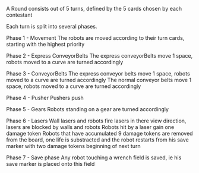 A Round consists out of 5 turns, defined by the 5 cards chosen by each contestant

Each turn is split into several phases.

Phase 1 - Movement
 The robots are moved according to their turn cards, starting with the highest priority

Phase 2 - Express ConveyorBelts
 The express conveyorBelts move 1 space, robots moved to a curve are turned accordingly

Phase 3 - ConveyorBelts
 The express conveyor belts move 1 space, robots moved to a curve are turned accordingly
 The normal conveyor belts move 1 space, robots moved to a curve are turned accordingly

Phase 4 - Pusher
 Pushers push

Phase 5 - Gears
 Robots standing on a gear are turned accordingly

Phase 6 - Lasers
 Wall lasers and robots fire lasers in there view direction, lasers are blocked by walls and robots
 Robots hit by a laser gain one damage token
 Robots that have accumulated 9 damage tokens are removed from the board, one life is substracted and the robot 
 restarts from his save marker with two damage tokens beginning of next turn
 
Phase 7 - Save phase
 Any robot touching a wrench field is saved, ie his save marker is placed onto this field